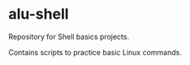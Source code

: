 # alu-shell

Repository for Shell basics projects.

Contains scripts to practice basic Linux commands.

